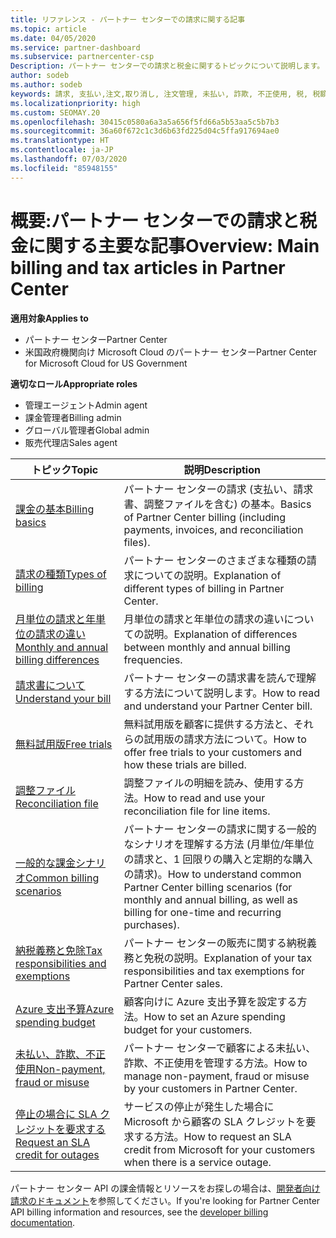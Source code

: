 ```yaml
---
title: リファレンス - パートナー センターでの請求に関する記事
ms.topic: article
ms.date: 04/05/2020
ms.service: partner-dashboard
ms.subservice: partnercenter-csp
Description: パートナー センターでの請求と税金に関するトピックについて説明します。 請求に関するリソース、請求書、CSP の請求、税金に関する情報が含まれます。
author: sodeb
ms.author: sodeb
keywords: 請求, 支払い,注文,取り消し, 注文管理, 未払い, 詐欺, 不正使用, 税, 税額控除, 調整ファイル, 調整用のファイル
ms.localizationpriority: high
ms.custom: SEOMAY.20
ms.openlocfilehash: 30415c0580a6a3a5a656f5fd66a5b53aa5c5b7b3
ms.sourcegitcommit: 36a60f672c1c3d6b63fd225d04c5ffa917694ae0
ms.translationtype: HT
ms.contentlocale: ja-JP
ms.lasthandoff: 07/03/2020
ms.locfileid: "85948155"
---
```

# <a name="overview-main-billing-and-tax-articles-in-partner-center"></a><span data-ttu-id="0be2c-105">概要:パートナー センターでの請求と税金に関する主要な記事</span><span class="sxs-lookup"><span data-stu-id="0be2c-105">Overview: Main billing and tax articles in Partner Center</span></span>

<span data-ttu-id="0be2c-106">**適用対象**</span><span class="sxs-lookup"><span data-stu-id="0be2c-106">**Applies to**</span></span>

- <span data-ttu-id="0be2c-107">パートナー センター</span><span class="sxs-lookup"><span data-stu-id="0be2c-107">Partner Center</span></span>
- <span data-ttu-id="0be2c-108">米国政府機関向け Microsoft Cloud のパートナー センター</span><span class="sxs-lookup"><span data-stu-id="0be2c-108">Partner Center for Microsoft Cloud for US Government</span></span>

<span data-ttu-id="0be2c-109">**適切なロール**</span><span class="sxs-lookup"><span data-stu-id="0be2c-109">**Appropriate roles**</span></span>

- <span data-ttu-id="0be2c-110">管理エージェント</span><span class="sxs-lookup"><span data-stu-id="0be2c-110">Admin agent</span></span>
- <span data-ttu-id="0be2c-111">課金管理者</span><span class="sxs-lookup"><span data-stu-id="0be2c-111">Billing admin</span></span>
- <span data-ttu-id="0be2c-112">グローバル管理者</span><span class="sxs-lookup"><span data-stu-id="0be2c-112">Global admin</span></span>
- <span data-ttu-id="0be2c-113">販売代理店</span><span class="sxs-lookup"><span data-stu-id="0be2c-113">Sales agent</span></span>

| <span data-ttu-id="0be2c-114">トピック</span><span class="sxs-lookup"><span data-stu-id="0be2c-114">Topic</span></span> | <span data-ttu-id="0be2c-115">説明</span><span class="sxs-lookup"><span data-stu-id="0be2c-115">Description</span></span> |
| ----- | ----------- |
| [<span data-ttu-id="0be2c-116">課金の基本</span><span class="sxs-lookup"><span data-stu-id="0be2c-116">Billing basics</span></span>](billing-basics.md) | <span data-ttu-id="0be2c-117">パートナー センターの請求 (支払い、請求書、調整ファイルを含む) の基本。</span><span class="sxs-lookup"><span data-stu-id="0be2c-117">Basics of Partner Center billing (including payments, invoices, and reconciliation files).</span></span> |
| [<span data-ttu-id="0be2c-118">請求の種類</span><span class="sxs-lookup"><span data-stu-id="0be2c-118">Types of billing</span></span>](billing-different-types.md) | <span data-ttu-id="0be2c-119">パートナー センターのさまざまな種類の請求についての説明。</span><span class="sxs-lookup"><span data-stu-id="0be2c-119">Explanation of different types of billing in Partner Center.</span></span> |
| [<span data-ttu-id="0be2c-120">月単位の請求と年単位の請求の違い</span><span class="sxs-lookup"><span data-stu-id="0be2c-120">Monthly and annual billing differences</span></span>](billing-annual-monthly.md) | <span data-ttu-id="0be2c-121">月単位の請求と年単位の請求の違いについての説明。</span><span class="sxs-lookup"><span data-stu-id="0be2c-121">Explanation of differences between monthly and annual billing frequencies.</span></span> |
| [<span data-ttu-id="0be2c-122">請求書について</span><span class="sxs-lookup"><span data-stu-id="0be2c-122">Understand your bill</span></span>](read-your-bill.md) | <span data-ttu-id="0be2c-123">パートナー センターの請求書を読んで理解する方法について説明します。</span><span class="sxs-lookup"><span data-stu-id="0be2c-123">How to read and understand your Partner Center bill.</span></span> |
| [<span data-ttu-id="0be2c-124">無料試用版</span><span class="sxs-lookup"><span data-stu-id="0be2c-124">Free trials</span></span>](offer-your-customers-trials-of-microsoft-products.md) | <span data-ttu-id="0be2c-125">無料試用版を顧客に提供する方法と、それらの試用版の請求方法について。</span><span class="sxs-lookup"><span data-stu-id="0be2c-125">How to offer free trials to your customers and how these trials are billed.</span></span> |
| [<span data-ttu-id="0be2c-126">調整ファイル</span><span class="sxs-lookup"><span data-stu-id="0be2c-126">Reconciliation file</span></span>](use-the-reconciliation-files.md) | <span data-ttu-id="0be2c-127">調整ファイルの明細を読み、使用する方法。</span><span class="sxs-lookup"><span data-stu-id="0be2c-127">How to read and use your reconciliation file for line items.</span></span> |
| [<span data-ttu-id="0be2c-128">一般的な課金シナリオ</span><span class="sxs-lookup"><span data-stu-id="0be2c-128">Common billing scenarios</span></span>](common-billing-scenarios.md) | <span data-ttu-id="0be2c-129">パートナー センターの請求に関する一般的なシナリオを理解する方法 (月単位/年単位の請求と、1 回限りの購入と定期的な購入の請求)。</span><span class="sxs-lookup"><span data-stu-id="0be2c-129">How to understand common Partner Center billing scenarios (for monthly and annual billing, as well as billing for one-time and recurring purchases).</span></span> |
| [<span data-ttu-id="0be2c-130">納税義務と免除</span><span class="sxs-lookup"><span data-stu-id="0be2c-130">Tax responsibilities and exemptions</span></span>](tax-and-tax-exemptions.md) | <span data-ttu-id="0be2c-131">パートナー センターの販売に関する納税義務と免税の説明。</span><span class="sxs-lookup"><span data-stu-id="0be2c-131">Explanation of your tax responsibilities and tax exemptions for Partner Center sales.</span></span> |
| [<span data-ttu-id="0be2c-132">Azure 支出予算</span><span class="sxs-lookup"><span data-stu-id="0be2c-132">Azure spending budget</span></span>](set-an-azure-spending-budget-for-your-customers.md) | <span data-ttu-id="0be2c-133">顧客向けに Azure 支出予算を設定する方法。</span><span class="sxs-lookup"><span data-stu-id="0be2c-133">How to set an Azure spending budget for your customers.</span></span> |
| [<span data-ttu-id="0be2c-134">未払い、詐欺、不正使用</span><span class="sxs-lookup"><span data-stu-id="0be2c-134">Non-payment, fraud or misuse</span></span>](non-payment--fraud--or-misuse.md) | <span data-ttu-id="0be2c-135">パートナー センターで顧客による未払い、詐欺、不正使用を管理する方法。</span><span class="sxs-lookup"><span data-stu-id="0be2c-135">How to manage non-payment, fraud or misuse by your customers in Partner Center.</span></span> |
| [<span data-ttu-id="0be2c-136">停止の場合に SLA クレジットを要求する</span><span class="sxs-lookup"><span data-stu-id="0be2c-136">Request an SLA credit for outages</span></span>](request-credit.md) | <span data-ttu-id="0be2c-137">サービスの停止が発生した場合に Microsoft から顧客の SLA クレジットを要求する方法。</span><span class="sxs-lookup"><span data-stu-id="0be2c-137">How to request an SLA credit from Microsoft for your customers when there is a service outage.</span></span> |

<span data-ttu-id="0be2c-138">パートナー センター API の課金情報とリソースをお探しの場合は、[開発者向け請求のドキュメント](https://docs.microsoft.com/partner-center/develop/manage-billing)を参照してください。</span><span class="sxs-lookup"><span data-stu-id="0be2c-138">If you're looking for Partner Center API billing information and resources, see the [developer billing documentation](https://docs.microsoft.com/partner-center/develop/manage-billing).</span></span>
